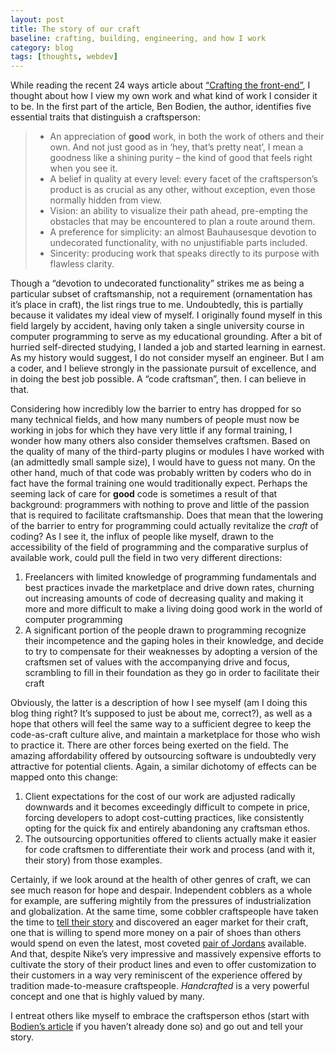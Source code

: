 ```yaml
---
layout: post
title: The story of our craft
baseline: crafting, building, engineering, and how I work
category: blog
tags: [thoughts, webdev]
---
```


While reading the recent 24 ways article about [“Crafting the front-end”][crafting], I thought about how I view my own work and what kind of work I consider it to be. In the first part of the article, Ben Bodien, the author, identifies five essential traits that distinguish a craftsperson:

[crafting]: http://24ways.org/2011/crafting-the-front-end

> -   An appreciation of **good** work, in both the work of others and their own. And not just good as in ‘hey, that’s pretty neat’, I mean a goodness like a shining purity – the kind of good that feels right when you see it.
> -   A belief in quality at every level: every facet of the craftsperson’s product is as crucial as any other, without exception, even those normally hidden from view.
> -   Vision: an ability to visualize their path ahead, pre-empting the obstacles that may be encountered to plan a route around them.
> -   A preference for simplicity: an almost Bauhausesque devotion to undecorated functionality, with no unjustifiable parts included.
> -   Sincerity: producing work that speaks directly to its purpose with flawless clarity.

Though a “devotion to undecorated functionality” strikes me as being a particular subset of craftsmanship, not a requirement (ornamentation has it’s place in craft), the list rings true to me. Undoubtedly, this is partially because it validates my ideal view of myself. I originally found myself in this field largely by accident, having only taken a single university course in computer programming to serve as my educational grounding. After a bit of hurried self-directed studying, I landed a job and started learning in earnest. As my history would suggest, I do not consider myself an engineer. But I am a coder, and I believe strongly in the passionate pursuit of excellence, and in doing the best job possible. A “code craftsman”, then. I can believe in that.

Considering how incredibly low the barrier to entry has dropped for so many technical fields, and how many numbers of people must now be working in jobs for which they have very little if any formal training, I wonder how many others also consider themselves craftsmen. Based on the quality of many of the third-party plugins or modules I have worked with (an admittedly small sample size), I would have to guess not many. On the other hand, much of that code was probably written by coders who do in fact have the formal training one would traditionally expect. Perhaps the seeming lack of care for **good** code is sometimes a result of that background: programmers with nothing to prove and little of the passion that is required to facilitate craftsmanship. Does that mean that the lowering of the barrier to entry for programming could actually revitalize the _craft_ of coding? As I see it, the influx of people like myself, drawn to the accessibility of the field of programming and the comparative surplus of available work, could pull the field in two very different directions:

1. Freelancers with limited knowledge of programming fundamentals and best practices invade the marketplace and drive down rates, churning out increasing amounts of code of decreasing quality and making it more and more difficult to make a living doing good work in the world of computer programming
2. A significant portion of the people drawn to programming recognize their incompetence and the gaping holes in their knowledge, and decide to try to compensate for their weaknesses by adopting a version of the craftsmen set of values with the accompanying drive and focus, scrambling to fill in their foundation as they go in order to facilitate their craft

Obviously, the latter is a description of how I see myself (am I doing this blog thing right? It’s supposed to just be about me, correct?), as well as a hope that others will feel the same way to a sufficient degree to keep the code-as-craft culture alive, and maintain a marketplace for those who wish to practice it. There are other forces being exerted on the field. The amazing affordability offered by outsourcing software is undoubtedly very attractive for potential clients. Again, a similar dichotomy of effects can be mapped onto this change:

1. Client expectations for the cost of our work are adjusted radically downwards and it becomes exceedingly difficult to compete in price, forcing developers to adopt cost-cutting practices, like consistently opting for the quick fix and entirely abandoning any craftsman ethos.
2. The outsourcing opportunities offered to clients actually make it easier for code craftsmen to differentiate their work and process (and with it, their story) from those examples.

Certainly, if we look around at the health of other genres of craft, we can see much reason for hope and despair. Independent cobblers as a whole for example, are suffering mightily from the pressures of industrialization and globalization. At the same time, some cobbler craftspeople have taken the time to [tell their story][story] and discovered an eager market for their craft, one that is willing to spend more money on a pair of shoes than others would spend on even the latest, most coveted [pair of Jordans][] available. And that, despite Nike’s very impressive and massively expensive efforts to cultivate the story of their product lines and even to offer customization to their customers in a way very reminiscent of the experience offered by tradition made-to-measure craftspeople. _Handcrafted_ is a very powerful concept and one that is highly valued by many.

[story]: http://putthison.com/post/535994284/episode-2-shoes 'The web series “Put This On” does a great job telling that story'
[pair of Jordans]: http://store.nike.com/us/en_us/product/jordan-fly-wade-id-shoe/?piid=23734#?pbid=INSPI_279484_v9_0_201108291717 'Note that these shoes are tailored (requires flash)'

I entreat others like myself to embrace the craftsperson ethos (start with [Bodien’s article][crafting] if you haven’t already done so) and go out and tell your story.
